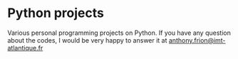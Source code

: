 # Python projects
Various personal programming projects on Python.
If you have any question about the codes, I would be very happy to answer it at anthony.frion@imt-atlantique.fr
